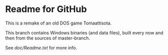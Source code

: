 Readme for GitHub
=================

This is a remake of an old DOS game Tomaattisota.

This branch contains Windows binaries (and data files), built every now and then from the sources of master-branch.

See _doc/Readme.txt_ for more info.
